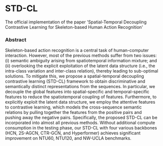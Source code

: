 # STD-CL
The official implementation of the paper 'Spatial-Temporal Decoupling Contrastive Learning for Skeleton-based Human Action Recognition'

### Abstract
Skeleton-based action recognition is a central task of human-computer interaction. However, most of the previous methods suffer from two issues: (i) semantic ambiguity arising from spatiotemporal information mixture; and (ii) overlooking the explicit exploitation of the latent data structure (i.e., the intra-class variation and inter-class relation), thereby leading to sub-optimal solutions. To mitigate this, we propose a spatial-temporal decoupling contrastive learning (STD-CL) framework to obtain discriminative and semantically distinct representations from the sequences. In particular, we decouple the global features into spatial-specific and temporal-specific features to reduce the spatiotemporal coupling of features. Furthermore, to explicitly exploit the latent data structure, we employ the attentive features to contrastive learning, which models the cross-sequence semantic relations by pulling together the features from the positive pairs and pushing away the negative pairs. Specifically, the proposed STD-CL can be incorporated into almost all previous methods. Without additional compute consumption in the testing phase, our STD-CL with four various backbones (HCN, 2S-AGCN, CTR-GCN, and Hyperformer) achieves significant improvement on NTU60, NTU120, and NW-UCLA benchmarks. 
